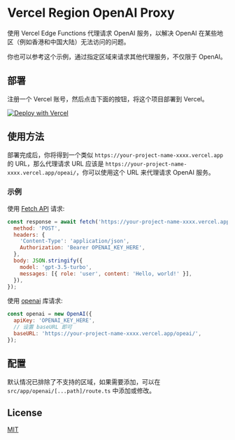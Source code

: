 # Vercel Region OpenAI Proxy

使用 Vercel Edge Functions 代理请求 OpenAI 服务，以解决 OpenAI 在某些地区（例如香港和中国大陆）无法访问的问题。

你也可以参考这个示例，通过指定区域来请求其他代理服务，不仅限于 OpenAI。

## 部署

注册一个 Vercel 账号，然后点击下面的按钮，将这个项目部署到 Vercel。

[![Deploy with Vercel](https://vercel.com/button)](https://vercel.com/new/clone?repository-url=https%3A%2F%2Fgithub.com%2Fchen86860%2Fvercel-openai-proxy&project-name=vercel-openai-proxy)

## 使用方法

部署完成后，你将得到一个类似 `https://your-project-name-xxxx.vercel.app` 的 URL，那么代理请求 URL 应该是 `https://your-project-name-xxxx.vercel.app/opeai/`，你可以使用这个 URL 来代理请求 OpenAI 服务。

### 示例

使用 [Fetch API](https://developer.mozilla.org/en-US/docs/Web/API/Fetch_API) 请求:

```js
const response = await fetch('https://your-project-name-xxxx.vercel.app/openai/v1/chat/completions', {
  method: 'POST',
  headers: {
    'Content-Type': 'application/json',
    Authorization: 'Bearer OPENAI_KEY_HERE',
  },
  body: JSON.stringify({
    model: 'gpt-3.5-turbo',
    messages: [{ role: 'user', content: 'Hello, world!' }],
  }),
});
```

使用 [openai](https://www.npmjs.com/package/openai) 库请求:

```js
const openai = new OpenAI({
  apiKey: 'OPENAI_KEY_HERE',
  // 设置 baseURL 即可
  baseURL: 'https://your-project-name-xxxx.vercel.app/opeai/',
});
```

## 配置

默认情况已排除了不支持的区域，如果需要添加，可以在 `src/app/openai/[...path]/route.ts` 中添加或修改。

## License

[MIT](./LICENSE)
